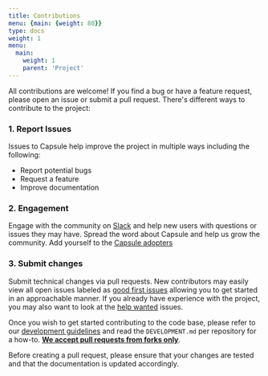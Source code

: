 ```yaml
---
title: Contributions
menu: {main: {weight: 80}}
type: docs
weight: 1
menu:
  main:
    weight: 1
    parent: 'Project'
---
```


All contributions are welcome! If you find a bug or have a feature request, please open an issue or submit a pull request. There's different ways to contribute to the project:

### 1. Report Issues

Issues to Capsule help improve the project in multiple ways including the following:

  * Report potential bugs
  * Request a feature
  * Improve documentation

### 2. Engagement
Engage with the community on [Slack](https://kubernetes.slack.com/archives/C03GETTJQRL) and help new users with questions or issues they may have. Spread the word about Capsule and help us grow the community. Add yourself to the [Capsule adopters](/project/contributions/adoption/)

### 3. Submit changes
Submit technical changes via pull requests. New contributors may easily view all open issues labeled as [good first issues](https://github.com/search?q=user:projectcapsule+label:%22good+first+issue%22++&type=Issues&l=&l=&state=open&s=created&o=desc) allowing you to get started in an approachable manner. If you already have experience with the project, you may also want to look at the [help wanted](https://github.com/search?q=user:projectcapsule+label:%22help+wanted%22++&type=Issues&l=&l=&state=open&s=created&o=desc) issues.

Once you wish to get started contributing to the code base, please refer to our [development guidelines](/project/contributions/guidelines/) and read the `DEVELOPMENT.md` per repository for a how-to. **[We accept pull requests from forks only](#create-a-pull-request)**.

Before creating a pull request, please ensure that your changes are tested and that the documentation is updated accordingly.
